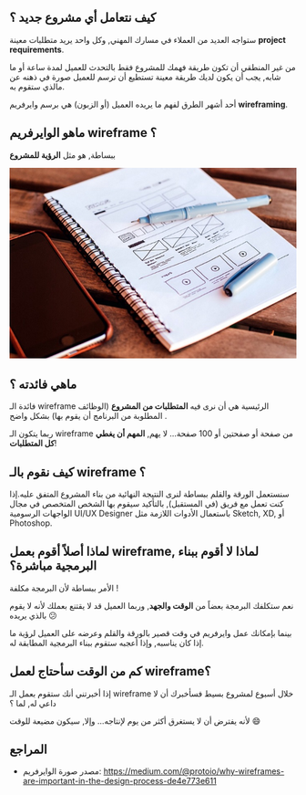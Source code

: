 ## كيف نتعامل أي مشروع جديد ؟

ستواجه العديد من العملاء في مسارك المهني, وكل واحد يريد متطلبات معينة **project requirements**.

من غير المنطقي أن تكون طريقة فهمك للمشروع فقط بالتحدث للعميل لمدة ساعة أو ما شابه, يجب أن يكون لديك طريقة معينة تستطيع أن ترسم للعميل صورة في ذهنه عن مالذي ستقوم به.

أحد أشهر الطرق لفهم ما يريده العميل (أو الزبون) هي برسم وايرفريم **wireframing**.

## ماهو الوايرفريم wireframe ؟

ببساطة, هو مثل **الرؤية للمشروع**

![wireframe-sample](./assets/wireframe-sample-pencil.jpeg)

## ماهي فائدته ؟

فائدة الـ wireframe الرئيسية هي أن نرى فيه **المتطلبات من المشروع** (الوظائف المطلوبة من البرنامج أن يقوم بها) بشكل واضح .

ربما يتكون الـ wireframe من صفحة أو صفحتين أو 100 صفحة… لا يهم, **المهم أن يغطي كل المتطلبات**!

## كيف نقوم بالـ wireframe ؟

سنستعمل الورقة والقلم ببساطة لنرى النتيجة النهائية من بناء المشروع المتفق عليه.إذا كنت تعمل مع فريق (في المستقبل), بالتأكيد سيقوم بها الشخص المتخصص في مجال الواجهات الرسومية UI/UX Designer باستعمال الأدوات اللازمة مثل Sketch, XD, أو Photoshop.

## لماذا أصلاً أقوم بعمل wireframe, لماذا لا أقوم ببناء البرمجية مباشرة؟

الأمر ببساطة لأن البرمجة مكلفة !

نعم ستكلفك البرمجة بعضاً من **الوقت والجهد**, وربما العميل قد لا يقتنع بعملك لأنه لا يقوم بالذي يريده :confused:

بينما بإمكانك عمل وايرفريم في وقت قصير بالورقة والقلم وعرضه على العميل لرؤية ما إذا كان يناسبه, وإذا أعجبه ستقوم ببناء البرمجية المطابقة له.

## كم من الوقت سأحتاج لعمل wireframe؟

إذا أخبرتني أنك ستقوم بعمل الـ wireframe خلال أسبوع لمشروع بسيط فسأخبرك أن لا داعي له, لما ؟

لأنه يفترض أن لا يستغرق أكثر من يوم لإنتاجه… وإلا, سيكون مضيعة للوقت :smile: 


## المراجع

* مصدر صورة الوايرفريم: https://medium.com/@protoio/why-wireframes-are-important-in-the-design-process-de4e773e611
